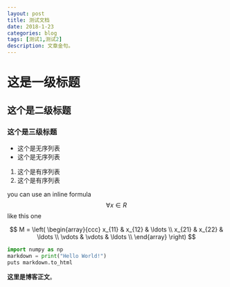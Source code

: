```yaml
---
layout: post
title: 测试文档
date: 2018-1-23
categories: blog
tags: [测试1,测试2]
description: 文章金句。
---
```

# 这是一级标题
## 这个是二级标题
### 这个是三级标题
- 这个是无序列表
- 这个是无序列表
1. 这个是有序列表
2. 这个是有序列表


you can use an inline formula $$\forall x \in R$$ like this one


$$
M = \left( \begin{array}{ccc}
x_{11} & x_{12} & \ldots \\
x_{21} & x_{22} & \ldots \\
\vdots & \vdots & \ldots \\
\end{array} \right)
$$

```python
import numpy as np
markdown = print("Hello World!")
puts markdown.to_html
```

**这里是博客正文**。












